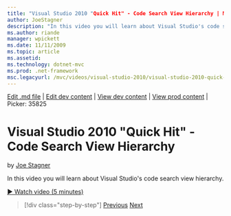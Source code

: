 ```yaml
---
title: "Visual Studio 2010 "Quick Hit" - Code Search View Hierarchy | Microsoft Docs"
author: JoeStagner
description: "In this video you will learn about Visual Studio's code search view hierarchy."
ms.author: riande
manager: wpickett
ms.date: 11/11/2009
ms.topic: article
ms.assetid: 
ms.technology: dotnet-mvc
ms.prod: .net-framework
msc.legacyurl: /mvc/videos/visual-studio-2010/visual-studio-2010-quick-hit-code-search-view-hierarchy
---
```

[Edit .md file](C:\Projects\msc\dev\Msc.Www\Web.ASP\App_Data\github\mvc\videos\visual-studio-2010\visual-studio-2010-quick-hit-code-search-view-hierarchy.md) | [Edit dev content](http://www.aspdev.net/umbraco#/content/content/edit/26929) | [View dev content](http://docs.aspdev.net/tutorials/mvc/videos/visual-studio-2010/visual-studio-2010-quick-hit-code-search-view-hierarchy.html) | [View prod content](http://www.asp.net/mvc/videos/visual-studio-2010/visual-studio-2010-quick-hit-code-search-view-hierarchy) | Picker: 35825

Visual Studio 2010 "Quick Hit" - Code Search View Hierarchy
====================
by [Joe Stagner](https://github.com/JoeStagner)

In this video you will learn about Visual Studio's code search view hierarchy.

[&#9654; Watch video (5 minutes)](https://channel9.msdn.com/Blogs/ASP-NET-Site-Videos/visual-studio-2010-quick-hit-code-search-view-hierarchy)

>[!div class="step-by-step"] [Previous](visual-studio-2010-quick-hit-code-optimized-profile.md) [Next](visual-studio-2010-quick-hit-intellisense-smart-lists.md)